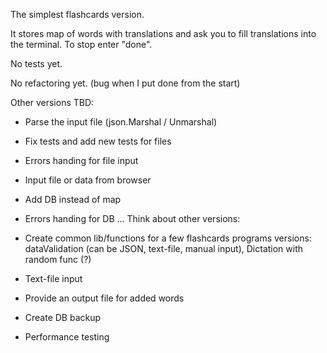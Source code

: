 The simplest flashcards version.

It stores map of words with translations and ask you to fill translations into the terminal. To stop enter "done".

No tests yet.

No refactoring yet. (bug when I put done from the start)

Other versions TBD:

- Parse the input file (json.Marshal / Unmarshal)
- Fix tests and add new tests for files
- Errors handing for file input
- Input file or data from browser
- Add DB instead of map
- Errors handing for DB
...
Think about other versions:

- Create common lib/functions for a few flashcards programs versions: dataValidation (can be JSON, text-file, manual input), Dictation with random func (?)
- Text-file input
- Provide an output file for added words
- Create DB backup
- Performance testing